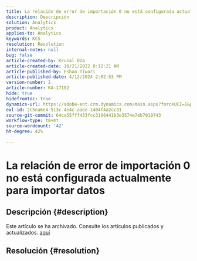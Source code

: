 ```yaml
---
title: La relación de error de importación 0 no está configurada actualmente para importar datos
description: Descripción
solution: Analytics
product: Analytics
applies-to: Analytics
keywords: KCS
resolution: Resolution
internal-notes: null
bug: false
article-created-by: Krunal Oza
article-created-date: 10/21/2022 8:12:21 AM
article-published-by: Eshaa Tiwari
article-published-date: 4/12/2024 2:02:53 PM
version-number: 2
article-number: KA-17102
hide: true
hidefromtoc: true
dynamics-url: https://adobe-ent.crm.dynamics.com/main.aspx?forceUCI=1&pagetype=entityrecord&etn=knowledgearticle&id=18dd4612-1851-ed11-bba2-0022480867fb
exl-id: 2c5ea6e4-513c-4e4c-aaee-1404f4a2cc31
source-git-commit: 64ca55fff433fcc3196441b3e3574e7eb7010743
workflow-type: tm+mt
source-wordcount: '42'
ht-degree: 42%

---
```


# La relación de error de importación 0 no está configurada actualmente para importar datos

## Descripción {#description}

Este artículo se ha archivado. Consulte los artículos publicados y actualizados. [aquí](https://experienceleague.adobe.com/search.html?lang=es#sort=relevancy)

## Resolución {#resolution}

